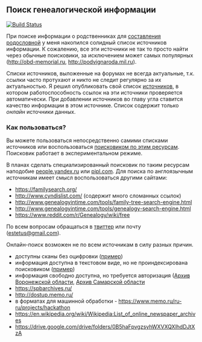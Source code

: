 ## Поиск генеалогической информации

[![Build Status](https://travis-ci.org/ligurio/open-history-data.svg?branch=master)](https://travis-ci.org/ligurio/open-history-data)

При поиске информации о родственниках для
[составления родословной](https://bronevichok.ru/blog/2014/04/03/genealogic-tree.html)
у меня накопился солидный список источников информации.
К сожалению, все эти источники не так то просто найти через обычные поисковики,
за исключением может самых популярных (<http://obd-memorial.ru>, <http://podvignaroda.mil.ru>).

Списки источников, выложенные на форумах не всегда актуальные, т.к. ссылки часто
протухают и никто не следит регулярно за их актуальностью. Я решил опубликовать
свой список [источников](sources-ru.md), в котором работоспособность
ссылок на эти источники проверяется автоматически. При добавлении источников во
главу угла ставится качество информации в этом источнике. Список содержит только
_онлайн_ источники данных.

### Как пользоваться?

Вы можете пользоваться непосредственно самими списками источников или
воспользоваться [поисковиком по этим ресурсам](https://bronevichok.ru/past).
Поисковик работает в экспериментальном режиме.

В планах сделать специализированный поисковик
по таким ресурсам наподобие [people.yandex.ru](http://people.yandex.ru) или [pipl.com](https://pipl.com/).
Для поиска по англоязычным источникам имеет смысл воспользоваться другими сайтами:

* https://familysearch.org/
* http://www.cyndislist.com/ (содержит много сломанных ссылок)
* http://www.genealogyintime.com/tools/family-tree-search-engine.html
* http://www.genealogyintime.com/tools/genealogy-search-engine.html
* https://www.reddit.com/r/Genealogy/wiki/free

По всем вопросам обращаться в [твиттер](https://twitter.com/estet) или почту (estetus@gmail.com).

Онлайн-поиск возможен не по всем источникам в силу разных причин.
- доступны сканы без оцифровки ([пример](http://digi.narc.fi/digi/view.ka?kuid=4925743))
- информация доступна в текстовом виде, но не проиндексирована поисковиком ([пример](http://edoclib.gasrb.ru/))
- информация свободно доступна, но требуется авторизация ([Архив Воронежской области](http://92.244.225.225:8082/),
[Архив Самарской области](http://cgaso.regsamarh.ru/)
- https://spbarchives.ru/
- http://dostup.memo.ru/
- в форматах для машинной обработки - https://www.memo.ru/ru-ru/projects/hackathon
- https://en.wikipedia.org/wiki/Wikipedia:List_of_online_newspaper_archives
- https://drive.google.com/drive/folders/0B5haFpvgzsyhWXVXQXlhdDJtXzA

[Google CSE]: https://www.google.ru/cse/publicurl?cx=014915845746009296139:coftj0uhtsy
